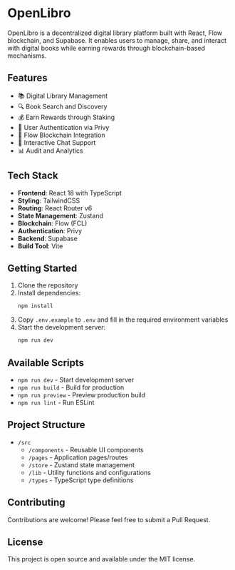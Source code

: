 # OpenLibro

OpenLibro is a decentralized digital library platform built with React, Flow blockchain, and Supabase. It enables users to manage, share, and interact with digital books while earning rewards through blockchain-based mechanisms.

## Features

- 📚 Digital Library Management
- 🔍 Book Search and Discovery
- 💰 Earn Rewards through Staking
- 👤 User Authentication via Privy
- 🔗 Flow Blockchain Integration
- 💬 Interactive Chat Support
- 📊 Audit and Analytics

## Tech Stack

- **Frontend**: React 18 with TypeScript
- **Styling**: TailwindCSS
- **Routing**: React Router v6
- **State Management**: Zustand
- **Blockchain**: Flow (FCL)
- **Authentication**: Privy
- **Backend**: Supabase
- **Build Tool**: Vite

## Getting Started

1. Clone the repository
2. Install dependencies:
   ```bash
   npm install
   ```
3. Copy `.env.example` to `.env` and fill in the required environment variables
4. Start the development server:
   ```bash
   npm run dev
   ```

## Available Scripts

- `npm run dev` - Start development server
- `npm run build` - Build for production
- `npm run preview` - Preview production build
- `npm run lint` - Run ESLint

## Project Structure

- `/src`
  - `/components` - Reusable UI components
  - `/pages` - Application pages/routes
  - `/store` - Zustand state management
  - `/lib` - Utility functions and configurations
  - `/types` - TypeScript type definitions

## Contributing

Contributions are welcome! Please feel free to submit a Pull Request.

## License

This project is open source and available under the MIT license.